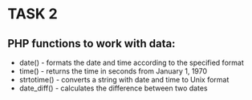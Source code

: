 # TASK 2
## PHP functions to work with data:
+ date() - formats the date and time according to the specified format
+ time() - returns the time in seconds from January 1, 1970
+ strtotime() - converts a string with date and time to Unix format
+ date_diff() - calculates the difference between two dates
